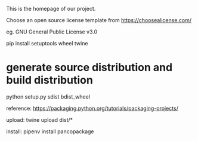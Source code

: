 This is the homepage of our project.

Choose an open source license template from
https://choosealicense.com/

eg. GNU General Public License v3.0

pip install setuptools wheel twine

# generate source distribution and build distribution

python setup.py sdist bdist_wheel

reference: https://packaging.python.org/tutorials/packaging-projects/

upload:
twine upload dist/\*

install:
pipenv install pancopackage
